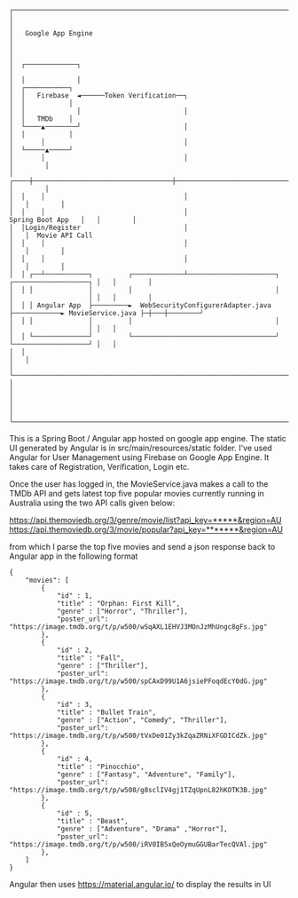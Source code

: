 ```
┌─────────────────────────────────────────────────────────────────────────────────────────────────────────┐
│                                                                                                         │
│   Google App Engine                                                                                     │
│                                                                                                         │
│  ┌─────────────┐                                                                                        │
│  │             │                                                                                        │  ┌───────────┐
│  │   Firebase  ◄──────Token Verification──┐                                                             │  │           │
│  │             │                          │                                                             │  │   TMDb    │
│  └────▲────────┘                          │                                                             │  │           │
│       │                                   │                                                             │  └─────▲─────┘
│       │                                   │                                                             │        │
│  ┌────┼───────────────────────────────────┼─────────────────────────────────────────────────────────┐   │        │
│  │    │                                   │                                                         │   │        │
│  │    │                                   │                                       Spring Boot App   │   │        │
│  │Login/Register                          │                                                         │   │  Movie API Call
│  │    │                                   │                                                         │   │        │
│  │    │                                   │                                                         │   │        │
│  │ ┌──┴───────────┐         ┌─────────────┴──────────────────────┐            ┌───────────────────┐ │   │        │
│  │ │              │         │                                    │            │                   │ │   │        │
│  │ │ Angular App  ├─────────►  WebSecurityConfigurerAdapter.java ├────────────► MovieService.java ├─┼───┼────────┘
│  │ │              │         │                                    │            │                   │ │   │
│  │ └──────────────┘         └────────────────────────────────────┘            └───────────────────┘ │   │
│  │                                                                                                  │   │
│  └──────────────────────────────────────────────────────────────────────────────────────────────────┘   │
│                                                                                                         │
│                                                                                                         │
└─────────────────────────────────────────────────────────────────────────────────────────────────────────┘
```

This is a Spring Boot / Angular app hosted on google app engine. The static UI generated by Angular is in src/main/resources/static folder.
I've used Angular for User Management using Firebase on Google App Engine. It takes care of Registration, Verification, Login etc. 

Once the user has logged in, the MovieService.java makes a call to the TMDb API and gets latest top five popular movies currently running in Australia using the two API calls given below:

https://api.themoviedb.org/3/genre/movie/list?api_key=*****&region=AU
https://api.themoviedb.org/3/movie/popular?api_key=*******&region=AU

from which I parse the top five movies and send a json response back to Angular app in the following format
```
{
	"movies": [
		{
			"id" : 1,
			"title" : "Orphan: First Kill",
			"genre" : ["Horror", "Thriller"],
			"poster_url": "https://image.tmdb.org/t/p/w500/wSqAXL1EHVJ3MOnJzMhUngc8gFs.jpg"
		},
		{
			"id" : 2,
			"title" : "Fall",
			"genre" : ["Thriller"],
			"poster_url": "https://image.tmdb.org/t/p/w500/spCAxD99U1A6jsiePFoqdEcY0dG.jpg"
		},
		{
			"id" : 3,
			"title" : "Bullet Train",
			"genre" : ["Action", "Comedy", "Thriller"],
			"poster_url": "https://image.tmdb.org/t/p/w500/tVxDe01Zy3kZqaZRNiXFGDICdZk.jpg"
		},
		{
			"id" : 4,
			"title" : "Pinocchio",
			"genre" : ["Fantasy", "Adventure", "Family"],
			"poster_url": "https://image.tmdb.org/t/p/w500/g8sclIV4gj1TZqUpnL82hKOTK3B.jpg"
		},
		{
			"id" : 5,
			"title" : "Beast",
			"genre" : ["Adventure", "Drama" ,"Horror"],
			"poster_url": "https://image.tmdb.org/t/p/w500/iRV0IB5xQeOymuGGUBarTecQVAl.jpg"
		},
	]
}
```
Angular then uses https://material.angular.io/ to display the results in UI
